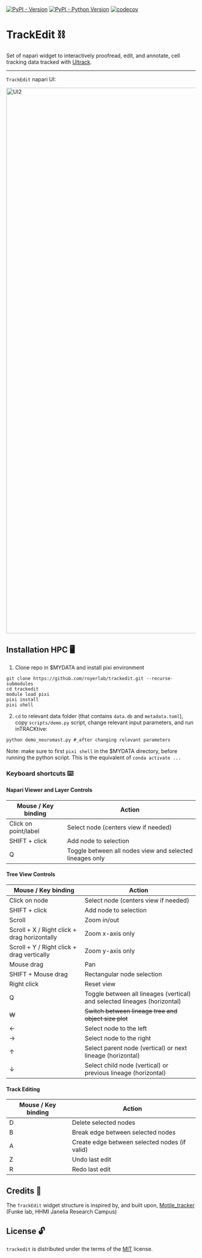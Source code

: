 [![PyPI - Version](https://img.shields.io/pypi/v/trackedit.svg)](https://pypi.org/project/trackedit)
[![PyPI - Python Version](https://img.shields.io/pypi/pyversions/trackedit.svg)](https://pypi.org/project/trackedit)
[![codecov](https://codecov.io/gh/royerlab/trackedit/branch/main/graph/badge.svg)](https://codecov.io/gh/royerlab/trackedit)

# TrackEdit ⛓️

Set of napari widget to interactively proofread, edit, and annotate, cell tracking data tracked with [Ultrack](https://github.com/royerlab/ultrack).

-----

`TrackEdit` napari UI:

<img width="1449" alt="UI2" src="https://github.com/user-attachments/assets/c9d0c209-cb87-4820-af68-1744ef4dcb90" />

## Installation HPC 🖥️

1. Clone repo in $MYDATA and install pixi environment
```console
git clone https://github.com/royerlab/trackedit.git --recurse-submodules
cd trackedit
module load pixi
pixi install
pixi shell
```
2. `cd` to relevant data folder (that contains `data.db` and `metadata.toml`), copy `scripts/demo.py` script, change relevant input parameters, and run inTRACKtive:
```
python demo_neuromast.py #_after changing relevant parameters
```
Note: make sure to first `pixi shell` in the $MYDATA directory, before running the python script. This is the equivalent of `conda activate ...`

### Keyboard shortcuts ⌨️

#### Napari Viewer and Layer Controls
| Mouse / Key binding | Action |
|-------------------|---------|
| Click on point/label | Select node (centers view if needed) |
| SHIFT + click | Add node to selection |
| Q | Toggle between all nodes view and selected lineages only |

#### Tree View Controls
| Mouse / Key binding | Action |
|-------------------|---------|
| Click on node | Select node (centers view if needed) |
| SHIFT + click | Add node to selection |
| Scroll | Zoom in/out |
| Scroll + X / Right click + drag horizontally | Zoom x-axis only |
| Scroll + Y / Right click + drag vertically | Zoom y-axis only |
| Mouse drag | Pan |
| SHIFT + Mouse drag | Rectangular node selection |
| Right click | Reset view |
| Q | Toggle between all lineages (vertical) and selected lineages (horizontal) |
| ~~W~~ | ~~Switch between lineage tree and object size plot~~ |
| ← | Select node to the left |
| → | Select node to the right |
| ↑ | Select parent node (vertical) or next lineage (horizontal) |
| ↓ | Select child node (vertical) or previous lineage (horizontal) |

#### Track Editing
| Mouse / Key binding | Action |
|-------------------|---------|
| D | Delete selected nodes |
| B | Break edge between selected nodes |
| A | Create edge between selected nodes (if valid) |
| Z | Undo last edit |
| R | Redo last edit |

## Credits 🙌
The `TrackEdit` widget structure is inspired by, and built upon, [Motile_tracker](https://github.com/funkelab/motile_tracker) (Funke lab, HHMI Janelia Research Campus)

## License 🔓

`trackedit` is distributed under the terms of the [MIT](https://spdx.org/licenses/MIT.html) license.

